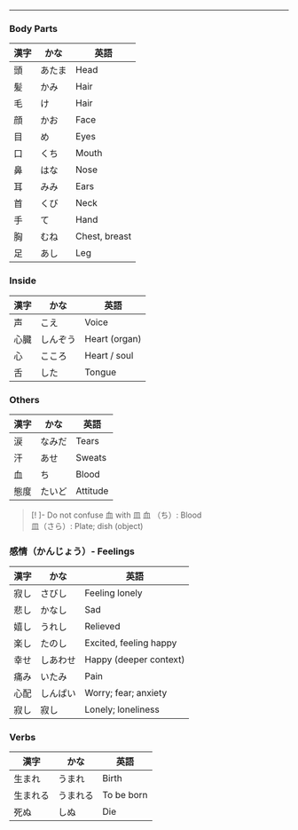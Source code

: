 
---
### Body Parts
| 漢字 | かな | 英語 |
| ---- | ---- | ---- |
| 頭 | あたま | Head |
| 髪 | かみ | Hair |
| 毛 | け | Hair |
| 顔 | かお | Face |
| 目 | め | Eyes |
| 口 | くち | Mouth |
| 鼻 | はな | Nose |
| 耳 | みみ | Ears |
| 首 | くび | Neck |
| 手 | て | Hand |
| 胸 | むね | Chest, breast |
| 足 | あし | Leg |

### Inside
| 漢字 | かな | 英語 |
| ---- | ---- | ---- |
| 声 | こえ | Voice |
| 心臓 | しんぞう | Heart (organ) |
| 心 | こころ | Heart / soul |
| 舌 | した | Tongue |

### Others
| 漢字 | かな | 英語 |
| ---- | ---- | ---- |
| 涙 | なみだ | Tears |
| 汗 | あせ | Sweats |
| 血 | ち | Blood |
| 態度 | たいど | Attitude |

>[! ]- Do not confuse 血 with 皿 
>血 （ち）: Blood \
>皿（さら）: Plate; dish (object)

### 感情（かんじょう）- Feelings
| 漢字 | かな | 英語 |
| ---- | ---- | ---- |
| 寂し | さびし | Feeling lonely |
| 悲し | かなし | Sad |
| 嬉し | うれし | Relieved |
| 楽し | たのし | Excited, feeling happy |
| 幸せ | しあわせ | Happy (deeper context) |
| 痛み | いたみ | Pain |
| 心配 | しんぱい | Worry; fear; anxiety |
| 寂し | 寂し | Lonely; loneliness |

### Verbs
| 漢字 | かな | 英語 |
| ---- | ---- | ---- |
| 生まれ | うまれ | Birth |
| 生まれる | うまれる | To be born |
| 死ぬ | しぬ | Die |

